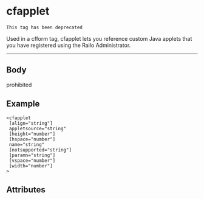 # cfapplet

```
This tag has been deprecated
```
Used in a cfform tag, cfapplet lets you reference custom Java applets that you have registered
			using the Railo Administrator.

---
## Body
prohibited

## Example
```
<cfapplet
 [align="string"]
 appletsource="string"
 [height="number"]
 [hspace="number"]
 name="string"
 [notsupported="string"]
 [paramn="string"]
 [vspace="number"]
 [width="number"]
>
```
## Attributes
